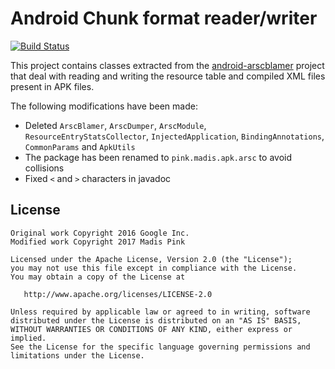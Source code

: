 Android Chunk format reader/writer
==================================

[![Build Status](https://travis-ci.org/madisp/android-chunk-utils.svg?branch=master)](https://travis-ci.org/madisp/android-chunk-utils)

This project contains classes extracted from the
[android-arscblamer](https://github.com/google/android-arscblamer) project
that deal with reading and writing the resource table and compiled XML files
present in APK files.

The following modifications have been made:

* Deleted `ArscBlamer`, `ArscDumper`, `ArscModule`, `ResourceEntryStatsCollector`,
  `InjectedApplication`, `BindingAnnotations`, `CommonParams` and `ApkUtils`
* The package has been renamed to `pink.madis.apk.arsc` to avoid collisions
* Fixed `<` and `>` characters in javadoc

License
-------

```
Original work Copyright 2016 Google Inc.
Modified work Copyright 2017 Madis Pink

Licensed under the Apache License, Version 2.0 (the "License");
you may not use this file except in compliance with the License.
You may obtain a copy of the License at

   http://www.apache.org/licenses/LICENSE-2.0

Unless required by applicable law or agreed to in writing, software
distributed under the License is distributed on an "AS IS" BASIS,
WITHOUT WARRANTIES OR CONDITIONS OF ANY KIND, either express or implied.
See the License for the specific language governing permissions and
limitations under the License.
```
